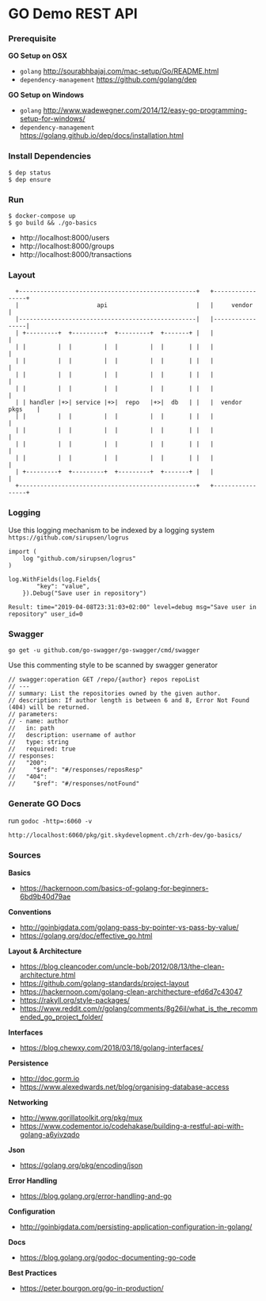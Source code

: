 # GO Demo REST API

### Prerequisite

__GO Setup on OSX__

* `golang` http://sourabhbajaj.com/mac-setup/Go/README.html
* `dependency-management` https://github.com/golang/dep

__GO Setup on Windows__

* `golang` http://www.wadewegner.com/2014/12/easy-go-programming-setup-for-windows/
* `dependency-management` https://golang.github.io/dep/docs/installation.html

### Install Dependencies

```
$ dep status
$ dep ensure
````

### Run
```
$ docker-compose up 
$ go build && ./go-basics
```
* http://localhost:8000/users
* http://localhost:8000/groups
* http://localhost:8000/transactions

### Layout

```
  +--------------------------------------------------+   +-----------------+
  |                      api                         |   |     vendor      |
  |--------------------------------------------------|   |-----------------|
  | +---------+  +---------+  +---------+  +-------+ |   |                 |
  | |         |  |         |  |         |  |       | |   |                 |
  | |         |  |         |  |         |  |       | |   |                 |
  | |         |  |         |  |         |  |       | |   |                 |
  | |         |  |         |  |         |  |       | |   |                 |
  | | handler |+>| service |+>|  repo   |+>|  db   | |   |  vendor pkgs    |
  | |         |  |         |  |         |  |       | |   |                 |
  | |         |  |         |  |         |  |       | |   |                 |
  | |         |  |         |  |         |  |       | |   |                 |
  | |         |  |         |  |         |  |       | |   |                 |
  | +---------+  +---------+  +---------+  +-------+ |   |                 |
  +--------------------------------------------------+   +-----------------+
```


### Logging

Use this logging mechanism to be indexed by a logging system `https://github.com/sirupsen/logrus`

```
import (
	log "github.com/sirupsen/logrus"
)

log.WithFields(log.Fields{
		"key": "value",
	}).Debug("Save user in repository")
	
Result: time="2019-04-08T23:31:03+02:00" level=debug msg="Save user in repository" user_id=0
```

### Swagger

```
go get -u github.com/go-swagger/go-swagger/cmd/swagger
```

Use this commenting style to be scanned by swagger generator
```
// swagger:operation GET /repo/{author} repos repoList
// ---
// summary: List the repositories owned by the given author.
// description: If author length is between 6 and 8, Error Not Found (404) will be returned.
// parameters:
// - name: author
//   in: path
//   description: username of author
//   type: string
//   required: true
// responses:
//   "200":
//     "$ref": "#/responses/reposResp"
//   "404":
//     "$ref": "#/responses/notFound"
```

### Generate GO Docs
run `godoc -http=:6060 -v`
```
http://localhost:6060/pkg/git.skydevelopment.ch/zrh-dev/go-basics/
```

### Sources

__Basics__

* https://hackernoon.com/basics-of-golang-for-beginners-6bd9b40d79ae

__Conventions__

* http://goinbigdata.com/golang-pass-by-pointer-vs-pass-by-value/
* https://golang.org/doc/effective_go.html

__Layout & Architecture__

* https://blog.cleancoder.com/uncle-bob/2012/08/13/the-clean-architecture.html
* https://github.com/golang-standards/project-layout
* https://hackernoon.com/golang-clean-archithecture-efd6d7c43047
* https://rakyll.org/style-packages/
* https://www.reddit.com/r/golang/comments/8g26il/what_is_the_recommended_go_project_folder/


__Interfaces__

* https://blog.chewxy.com/2018/03/18/golang-interfaces/

__Persistence__

* http://doc.gorm.io
* https://www.alexedwards.net/blog/organising-database-access

__Networking__

* http://www.gorillatoolkit.org/pkg/mux
* https://www.codementor.io/codehakase/building-a-restful-api-with-golang-a6yivzqdo

__Json__

* https://golang.org/pkg/encoding/json

__Error Handling__

* https://blog.golang.org/error-handling-and-go

__Configuration__

* http://goinbigdata.com/persisting-application-configuration-in-golang/

__Docs__

* https://blog.golang.org/godoc-documenting-go-code

__Best Practices__

* https://peter.bourgon.org/go-in-production/





